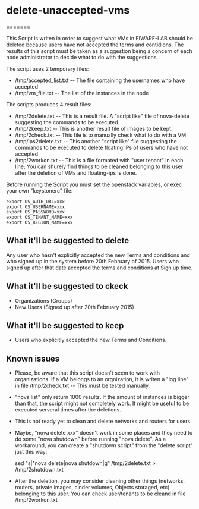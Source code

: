 # delete-unaccepted-vms
=======

This Script is writen in order to suggest what VMs in FIWARE-LAB should be deleted because users have not accepted the terms and contidions. The results of this script must be taken as a suggestion being a concern of each node administrator to decide what to do with the suggestions.

The script uses 2 temporary files:
* /tmp/accepted_list.txt  -- The file containing the usernames who have accepted
* /tmp/vm_file.txt  -- The list of the instances in the node

The scripts produces 4 result files:
* /tmp/2delete.txt  -- This is a result file. A "script like" file of nova-delete suggesting the commands to be executed.
* /tmp/2keep.txt   -- This is another result file of images to be kept.
* /tmp/2check.txt  -- This file is to manually check what to do with a VM
* /tmp/ips2delete.txt -- This another "script like" file suggesting the commands to be executed to delete floating IPs of users who have not accepted
* /tmp/2workon.txt  -- This is a file formated with "user tenant" in each line; You can shurely find things to be cleaned belonging to this user after the deletion of VMs and floating-ips is done.

Before running the Script you must set the openstack variables, or exec your own "keystonerc" file:

    export OS_AUTH_URL=xxx
    export OS_USERNAME=xxx
    export OS_PASSWORD=xxx
    export OS_TENANT_NAME=xxx
    export OS_REGION_NAME=xxx

What it'll be suggested to delete
---------------------------------
Any user who hasn't explicitly accepted the new Terms and conditions and who signed up in the system before 20th February of 2015. Users who signed up after that date accepted the terms and conditions at Sign up time.

What it'll be suggested to ckeck
--------------------------------
* Organizations (Groups)
* New Users (Signed up after 20th February 2015)

What it'll be suggested to keep
-------------------------------
* Users who explicitly accepted the new Terms and Conditions.

Known issues
------------
* Please, be aware that this script doesn't seem to work with organizations. If a VM belongs to an orgnization, it is writen a "log line" in file /tmp/2check.txt -- This must be tested manually.

* "nova list" only return 1000 results. If the amount of instances is bigger than that, the script might not completely work. It might be useful to be executed serveral times after the deletions.

* This is not ready yet to clean and delete networks and routers for users.

* Maybe, "nova delete xxx" doesn't work in some places and they need to do some "nova shutdown" before running "nova delete". As a workaround, you can create a "shutdown script" from the "delete script" just this way:

   sed "s|^nova delete|nova shutdown|g" /tmp/2delete.txt > /tmp/2shutdown.txt

* After the deletion, you may consider cleaning other things (networks, routers, private images, cinder volumes, Objects storaged, etc) belonging to this user. You can check user/tenants to be cleand in file /tmp/2workon.txt
